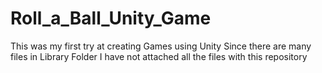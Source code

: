 # Roll_a_Ball_Unity_Game
This was my first try at creating Games using Unity
Since there are many files in Library Folder I have not attached all the files with this repository
